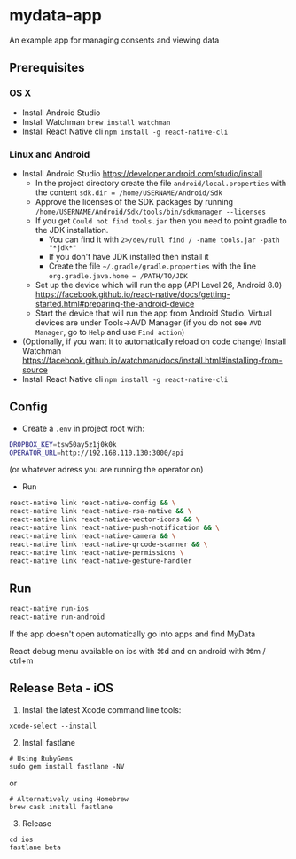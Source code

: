 # mydata-app

An example app for managing consents and viewing data

## Prerequisites

### OS X

- Install Android Studio
- Install Watchman `brew install watchman`
- Install React Native cli `npm install -g react-native-cli`

### Linux and Android

- Install Android Studio https://developer.android.com/studio/install
  - In the project directory create the file `android/local.properties` with the content `sdk.dir = /home/USERNAME/Android/Sdk`
  - Approve the licenses of the SDK packages by running `/home/USERNAME/Android/Sdk/tools/bin/sdkmanager --licenses`
  - If you get `Could not find tools.jar` then you need to point gradle to the JDK installation.
    - You can find it with `2>/dev/null find / -name tools.jar -path "*jdk*"`
    - If you don't have JDK installed then install it
    - Create the file `~/.gradle/gradle.properties` with the line `org.gradle.java.home = /PATH/TO/JDK`
  - Set up the device which will run the app (API Level 26, Android 8.0) https://facebook.github.io/react-native/docs/getting-started.html#preparing-the-android-device
  - Start the device that will run the app from Android Studio. Virtual devices are under Tools->AVD Manager (if you do not see `AVD Manager`, go to `Help` and use `Find action`)
- (Optionally, if you want it to automatically reload on code change) Install Watchman https://facebook.github.io/watchman/docs/install.html#installing-from-source
- Install React Native cli `npm install -g react-native-cli`

## Config

- Create a `.env` in project root with:

```bash
DROPBOX_KEY=tsw50ay5z1j0k0k
OPERATOR_URL=http://192.168.110.130:3000/api
```

(or whatever adress you are running the operator on)

- Run

```bash
react-native link react-native-config && \
react-native link react-native-rsa-native && \
react-native link react-native-vector-icons && \
react-native link react-native-push-notification && \
react-native link react-native-camera && \
react-native link react-native-qrcode-scanner && \
react-native link react-native-permissions \
react-native link react-native-gesture-handler
```

## Run

```bash
react-native run-ios
react-native run-android
```

If the app doesn't open automatically go into apps and find MyData

React debug menu available on ios with ⌘d and on android with ⌘m / ctrl+m

## Release Beta - iOS

1. Install the latest Xcode command line tools:

`xcode-select --install`

2. Install fastlane

```
# Using RubyGems
sudo gem install fastlane -NV
```

or

```
# Alternatively using Homebrew
brew cask install fastlane
```

3. Release

```
cd ios
fastlane beta
```
